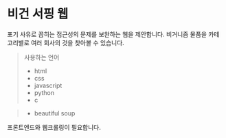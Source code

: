 비건 서핑 웹
=============
포기 사유로 꼽히는 접근성의 문제를 보완하는 웹을 제안합니다. 
비거니즘 물품을 카테고리별로 여러 회사의 것을 찾아볼 수 있습니다. 

> 사용하는 언어 
>- html
>- css
>- javascript
>- python
>- c 

>- beautiful soup

프론트엔드와 웹크롤링이 필요합니다. 
